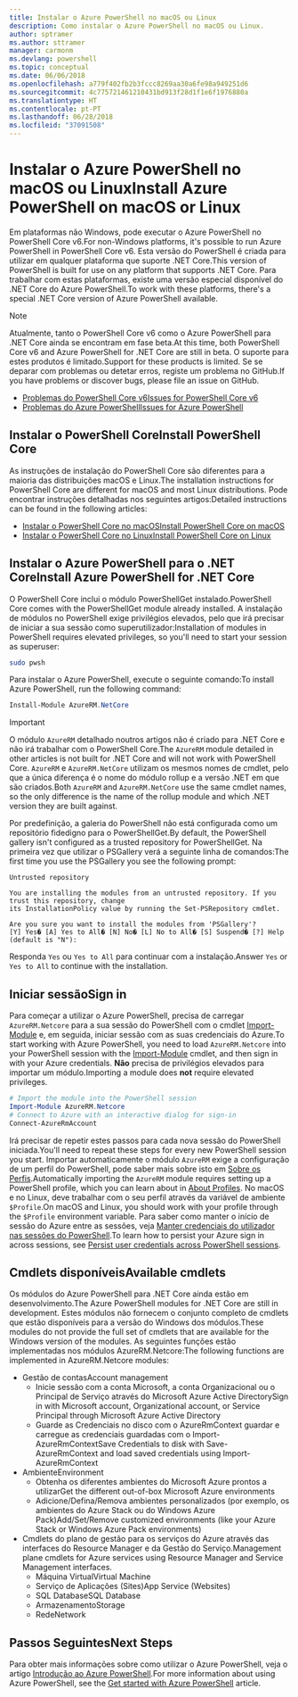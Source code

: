 ```yaml
---
title: Instalar o Azure PowerShell no macOS ou Linux
description: Como instalar o Azure PowerShell no macOS ou Linux.
author: sptramer
ms.author: sttramer
manager: carmonm
ms.devlang: powershell
ms.topic: conceptual
ms.date: 06/06/2018
ms.openlocfilehash: a779f402fb2b3fccc8269aa30a6fe98a949251d6
ms.sourcegitcommit: 4c775721461210431bd913f28d1f1e6f1976880a
ms.translationtype: HT
ms.contentlocale: pt-PT
ms.lasthandoff: 06/28/2018
ms.locfileid: "37091508"
---
```

# <a name="install-azure-powershell-on-macos-or-linux"></a><span data-ttu-id="21e6d-103">Instalar o Azure PowerShell no macOS ou Linux</span><span class="sxs-lookup"><span data-stu-id="21e6d-103">Install Azure PowerShell on macOS or Linux</span></span>

<span data-ttu-id="21e6d-104">Em plataformas não Windows, pode executar o Azure PowerShell no PowerShell Core v6.</span><span class="sxs-lookup"><span data-stu-id="21e6d-104">For non-Windows platforms, it's possible to run Azure PowerShell in PowerShell Core v6.</span></span> <span data-ttu-id="21e6d-105">Esta versão do PowerShell é criada para utilizar em qualquer plataforma que suporte .NET Core.</span><span class="sxs-lookup"><span data-stu-id="21e6d-105">This version of PowerShell is built for use on any platform that supports .NET Core.</span></span> <span data-ttu-id="21e6d-106">Para trabalhar com estas plataformas, existe uma versão especial disponível do .NET Core do Azure PowerShell.</span><span class="sxs-lookup"><span data-stu-id="21e6d-106">To work with these platforms, there's a special .NET Core version of Azure PowerShell available.</span></span>

> [!NOTE]
> <span data-ttu-id="21e6d-107">Atualmente, tanto o PowerShell Core v6 como o Azure PowerShell para .NET Core ainda se encontram em fase beta.</span><span class="sxs-lookup"><span data-stu-id="21e6d-107">At this time, both PowerShell Core v6 and Azure PowerShell for .NET Core are still in beta.</span></span>
> <span data-ttu-id="21e6d-108">O suporte para estes produtos é limitado.</span><span class="sxs-lookup"><span data-stu-id="21e6d-108">Support for these products is limited.</span></span> <span data-ttu-id="21e6d-109">Se se deparar com problemas ou detetar erros, registe um problema no GitHub.</span><span class="sxs-lookup"><span data-stu-id="21e6d-109">If you have problems or discover bugs, please file an issue on GitHub.</span></span>
>
> * [<span data-ttu-id="21e6d-110">Problemas do PowerShell Core v6</span><span class="sxs-lookup"><span data-stu-id="21e6d-110">Issues for PowerShell Core v6</span></span>](https://github.com/PowerShell/PowerShell/issues)
> * [<span data-ttu-id="21e6d-111">Problemas do Azure PowerShell</span><span class="sxs-lookup"><span data-stu-id="21e6d-111">Issues for Azure PowerShell</span></span>](https://github.com/azure/azure-docs-powershell/issues)

## <a name="install-powershell-core"></a><span data-ttu-id="21e6d-112">Instalar o PowerShell Core</span><span class="sxs-lookup"><span data-stu-id="21e6d-112">Install PowerShell Core</span></span>

<span data-ttu-id="21e6d-113">As instruções de instalação do PowerShell Core são diferentes para a maioria das distribuições macOS e Linux.</span><span class="sxs-lookup"><span data-stu-id="21e6d-113">The installation instructions for PowerShell Core are different for macOS and most Linux distributions.</span></span>
<span data-ttu-id="21e6d-114">Pode encontrar instruções detalhadas nos seguintes artigos:</span><span class="sxs-lookup"><span data-stu-id="21e6d-114">Detailed instructions can be found in the following articles:</span></span>

- [<span data-ttu-id="21e6d-115">Instalar o PowerShell Core no macOS</span><span class="sxs-lookup"><span data-stu-id="21e6d-115">Install PowerShell Core on macOS</span></span>](/powershell/scripting/setup/installing-powershell-core-on-macos)
- [<span data-ttu-id="21e6d-116">Instalar o PowerShell Core no Linux</span><span class="sxs-lookup"><span data-stu-id="21e6d-116">Install PowerShell Core on Linux</span></span>](/powershell/scripting/setup/installing-powershell-core-on-linux)

## <a name="install-azure-powershell-for-net-core"></a><span data-ttu-id="21e6d-117">Instalar o Azure PowerShell para o .NET Core</span><span class="sxs-lookup"><span data-stu-id="21e6d-117">Install Azure PowerShell for .NET Core</span></span>

<span data-ttu-id="21e6d-118">O PowerShell Core inclui o módulo PowerShellGet instalado.</span><span class="sxs-lookup"><span data-stu-id="21e6d-118">PowerShell Core comes with the PowerShellGet module already installed.</span></span> <span data-ttu-id="21e6d-119">A instalação de módulos no PowerShell exige privilégios elevados, pelo que irá precisar de iniciar a sua sessão como superutilizador:</span><span class="sxs-lookup"><span data-stu-id="21e6d-119">Installation of modules in PowerShell requires elevated privileges, so you'll need to start your session as superuser:</span></span>

```bash
sudo pwsh
```

<span data-ttu-id="21e6d-120">Para instalar o Azure PowerShell, execute o seguinte comando:</span><span class="sxs-lookup"><span data-stu-id="21e6d-120">To install Azure PowerShell, run the following command:</span></span>

```powershell
Install-Module AzureRM.NetCore
```

> [!IMPORTANT]
> <span data-ttu-id="21e6d-121">O módulo `AzureRM` detalhado noutros artigos não é criado para .NET Core e não irá trabalhar com o PowerShell Core.</span><span class="sxs-lookup"><span data-stu-id="21e6d-121">The `AzureRM` module detailed in other articles is not built for .NET Core and will not work with PowerShell Core.</span></span> <span data-ttu-id="21e6d-122">`AzureRM` e `AzureRM.NetCore` utilizam os mesmos nomes de cmdlet, pelo que a única diferença é o nome do módulo rollup e a versão .NET em que são criados.</span><span class="sxs-lookup"><span data-stu-id="21e6d-122">Both `AzureRM` and `AzureRM.NetCore` use the same cmdlet names, so the only difference is the name of the rollup module and which .NET version they are built against.</span></span>

<span data-ttu-id="21e6d-123">Por predefinição, a galeria do PowerShell não está configurada como um repositório fidedigno para o PowerShellGet.</span><span class="sxs-lookup"><span data-stu-id="21e6d-123">By default, the PowerShell gallery isn't configured as a trusted repository for PowerShellGet.</span></span> <span data-ttu-id="21e6d-124">Na primeira vez que utilizar o PSGallery verá a seguinte linha de comandos:</span><span class="sxs-lookup"><span data-stu-id="21e6d-124">The first time you use the PSGallery you see the following prompt:</span></span>

```output
Untrusted repository

You are installing the modules from an untrusted repository. If you trust this repository, change
its InstallationPolicy value by running the Set-PSRepository cmdlet.

Are you sure you want to install the modules from 'PSGallery'?
[Y] Yes� [A] Yes to All� [N] No� [L] No to All� [S] Suspend� [?] Help (default is "N"):
```

<span data-ttu-id="21e6d-125">Responda `Yes` ou `Yes to All` para continuar com a instalação.</span><span class="sxs-lookup"><span data-stu-id="21e6d-125">Answer `Yes` or `Yes to All` to continue with the installation.</span></span>

## <a name="sign-in"></a><span data-ttu-id="21e6d-126">Iniciar sessão</span><span class="sxs-lookup"><span data-stu-id="21e6d-126">Sign in</span></span>

<span data-ttu-id="21e6d-127">Para começar a utilizar o Azure PowerShell, precisa de carregar `AzureRM.Netcore` para a sua sessão do PowerShell com o cmdlet [Import-Module](/powershell/module/Microsoft.PowerShell.Core/Import-Module) e, em seguida, iniciar sessão com as suas credenciais do Azure.</span><span class="sxs-lookup"><span data-stu-id="21e6d-127">To start working with Azure PowerShell, you need to load `AzureRM.Netcore` into your PowerShell session with the [Import-Module](/powershell/module/Microsoft.PowerShell.Core/Import-Module) cmdlet, and then sign in with your Azure credentials.</span></span> <span data-ttu-id="21e6d-128">__Não__ precisa de privilégios elevados para importar um módulo.</span><span class="sxs-lookup"><span data-stu-id="21e6d-128">Importing a module does __not__ require elevated privileges.</span></span>

```powershell
# Import the module into the PowerShell session
Import-Module AzureRM.Netcore
# Connect to Azure with an interactive dialog for sign-in
Connect-AzureRmAccount
```

<span data-ttu-id="21e6d-129">Irá precisar de repetir estes passos para cada nova sessão do PowerShell iniciada.</span><span class="sxs-lookup"><span data-stu-id="21e6d-129">You'll need to repeat these steps for every new PowerShell session you start.</span></span> <span data-ttu-id="21e6d-130">Importar automaticamente o módulo `AzureRM` exige a configuração de um perfil do PowerShell, pode saber mais sobre isto em [Sobre os Perfis](/powershell/module/microsoft.powershell.core/about/about_profiles).</span><span class="sxs-lookup"><span data-stu-id="21e6d-130">Automatically importing the `AzureRM` module requires setting up a PowerShell profile, which you can learn about in [About Profiles](/powershell/module/microsoft.powershell.core/about/about_profiles).</span></span>
<span data-ttu-id="21e6d-131">No macOS e no Linux, deve trabalhar com o seu perfil através da variável de ambiente `$Profile`.</span><span class="sxs-lookup"><span data-stu-id="21e6d-131">On macOS and Linux, you should work with your profile through the `$Profile` environment variable.</span></span> <span data-ttu-id="21e6d-132">Para saber como manter o início de sessão do Azure entre as sessões, veja [Manter credenciais do utilizador nas sessões do PowerShell](context-persistence.md).</span><span class="sxs-lookup"><span data-stu-id="21e6d-132">To learn how to persist your Azure sign in across sessions, see [Persist user credentials across PowerShell sessions](context-persistence.md).</span></span>

## <a name="available-cmdlets"></a><span data-ttu-id="21e6d-133">Cmdlets disponíveis</span><span class="sxs-lookup"><span data-stu-id="21e6d-133">Available cmdlets</span></span>

<span data-ttu-id="21e6d-134">Os módulos do Azure PowerShell para .NET Core ainda estão em desenvolvimento.</span><span class="sxs-lookup"><span data-stu-id="21e6d-134">The Azure PowerShell modules for .NET Core are still in development.</span></span> <span data-ttu-id="21e6d-135">Estes módulos não fornecem o conjunto completo de cmdlets que estão disponíveis para a versão do Windows dos módulos.</span><span class="sxs-lookup"><span data-stu-id="21e6d-135">These modules do not provide the full set of cmdlets that are available for the Windows version of the modules.</span></span> <span data-ttu-id="21e6d-136">As seguintes funções estão implementadas nos módulos AzureRM.Netcore:</span><span class="sxs-lookup"><span data-stu-id="21e6d-136">The following functions are implemented in AzureRM.Netcore modules:</span></span>

* <span data-ttu-id="21e6d-137">Gestão de contas</span><span class="sxs-lookup"><span data-stu-id="21e6d-137">Account management</span></span>
  - <span data-ttu-id="21e6d-138">Inicie sessão com a conta Microsoft, a conta Organizacional ou o Principal de Serviço através do Microsoft Azure Active Directory</span><span class="sxs-lookup"><span data-stu-id="21e6d-138">Sign in with Microsoft account, Organizational account, or Service Principal through Microsoft Azure Active Directory</span></span>
  - <span data-ttu-id="21e6d-139">Guarde as Credenciais no disco com o AzureRmContext guardar e carregue as credenciais guardadas com o Import-AzureRmContext</span><span class="sxs-lookup"><span data-stu-id="21e6d-139">Save Credentials to disk with Save-AzureRmContext and load saved credentials using Import-AzureRmContext</span></span>
* <span data-ttu-id="21e6d-140">Ambiente</span><span class="sxs-lookup"><span data-stu-id="21e6d-140">Environment</span></span>
  - <span data-ttu-id="21e6d-141">Obtenha os diferentes ambientes do Microsoft Azure prontos a utilizar</span><span class="sxs-lookup"><span data-stu-id="21e6d-141">Get the different out-of-box Microsoft Azure environments</span></span>
  - <span data-ttu-id="21e6d-142">Adicione/Defina/Remova ambientes personalizados (por exemplo, os ambientes do Azure Stack ou do Windows Azure Pack)</span><span class="sxs-lookup"><span data-stu-id="21e6d-142">Add/Set/Remove customized environments (like your Azure Stack or Windows Azure Pack environments)</span></span>
* <span data-ttu-id="21e6d-143">Cmdlets do plano de gestão para os serviços do Azure através das interfaces do Resource Manager e da Gestão do Serviço.</span><span class="sxs-lookup"><span data-stu-id="21e6d-143">Management plane cmdlets for Azure services using Resource Manager and Service Management interfaces.</span></span>
  - <span data-ttu-id="21e6d-144">Máquina Virtual</span><span class="sxs-lookup"><span data-stu-id="21e6d-144">Virtual Machine</span></span>
  - <span data-ttu-id="21e6d-145">Serviço de Aplicações (Sites)</span><span class="sxs-lookup"><span data-stu-id="21e6d-145">App Service (Websites)</span></span>
  - <span data-ttu-id="21e6d-146">SQL Database</span><span class="sxs-lookup"><span data-stu-id="21e6d-146">SQL Database</span></span>
  - <span data-ttu-id="21e6d-147">Armazenamento</span><span class="sxs-lookup"><span data-stu-id="21e6d-147">Storage</span></span>
  - <span data-ttu-id="21e6d-148">Rede</span><span class="sxs-lookup"><span data-stu-id="21e6d-148">Network</span></span>

## <a name="next-steps"></a><span data-ttu-id="21e6d-149">Passos Seguintes</span><span class="sxs-lookup"><span data-stu-id="21e6d-149">Next Steps</span></span>

<span data-ttu-id="21e6d-150">Para obter mais informações sobre como utilizar o Azure PowerShell, veja o artigo [Introdução ao Azure PowerShell](get-started-azureps.md).</span><span class="sxs-lookup"><span data-stu-id="21e6d-150">For more information about using Azure PowerShell, see the [Get started with Azure PowerShell](get-started-azureps.md) article.</span></span>
